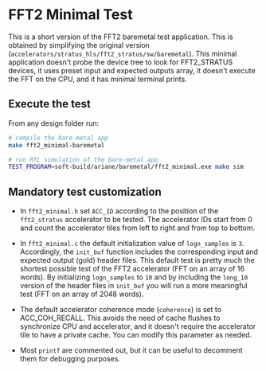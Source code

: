 # FFT2 Minimal Test

This is a short version of the FFT2 baremetal test application. This
is obtained by simplifying the original version
(`accelerators/stratus_hls/fft2_stratus/sw/baremetal`). This minimal
application doesn't probe the device tree to look for FFT2_STRATUS
devices, it uses preset input and expected outputs array, it doesn't
execute the FFT on the CPU, and it has minimal terminal prints.

## Execute the test

From any design folder run:

```bash
# compile the bare-metal app
make fft2_minimal-baremetal

# run RTL simulation of the bare-metal app
TEST_PROGRAM=soft-build/ariane/baremetal/fft2_minimal.exe make sim
```

## Mandatory test customization

- In `fft2_minimal.h` set `ACC_ID` according to the position of the
  `fft2_stratus` accelerator to be tested. The accelerator IDs start
  from 0 and count the accelerator tiles from left to right and from
  top to bottom.

- In `fft2_minimal.c` the default initialization value of
  `logn_samples` is `3`. Accordingly, the `init_buf` function includes
  the corresponding input and expected output (gold) header
  files. This default test is pretty much the shortest possible test
  of the FFT2 accelerator (FFT on an array of 16 words). By
  initializing `logn_samples` to `10` and by including the `long_10`
  version of the header files in `init_buf` you will run a more
  meaningful test (FFT on an array of 2048 words).

- The default accelerator coherence mode (`coherence`) is set to
  ACC_COH_RECALL. This avoids the need of cache flushes to synchronize
  CPU and accelerator, and it doesn't require the accelerator tile to
  have a private cache. You can modify this parameter as needed.

- Most `printf` are commented out, but it can be useful to decomment
  them for debugging purposes.
